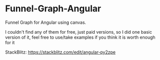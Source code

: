 # Funnel-Graph-Angular
Funnel Graph for Angular using canvas.

I couldn't find any of them for free, just paid versions, so I did one basic version of it, feel free to use/take examples
if you think it is worth enough for it

StackBlitz: https://stackblitz.com/edit/angular-py2zpe
